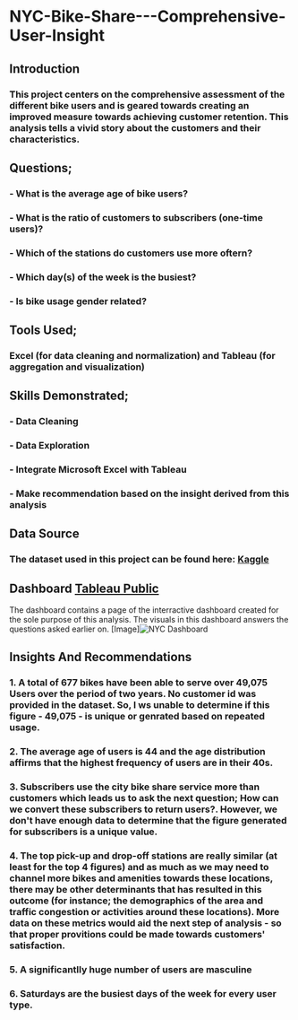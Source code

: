 # NYC-Bike-Share---Comprehensive-User-Insight

## Introduction
### This project centers on the comprehensive assessment of the different bike users and is geared towards creating an improved measure towards achieving customer retention. This analysis tells a vivid story about the customers and their characteristics.


## Questions;
### - What is the average age of bike users?
### - What is the ratio of customers to subscribers (one-time users)?
### - Which of the stations do customers use more oftern?
### - Which day(s) of the week is the busiest?
### - Is bike usage gender related?


## Tools Used; 
### Excel (for data cleaning and normalization) and Tableau (for aggregation and visualization)


## Skills Demonstrated;
### - Data Cleaning
### - Data Exploration
### - Integrate Microsoft Excel with Tableau
### - Make recommendation based on the insight derived from this analysis


## Data Source 
### The dataset used in this project can be found here: [Kaggle](https://www.kaggle.com/datasets/akkithetechie/new-york-city-bike-share-dataset)


## Dashboard [Tableau Public](https://public.tableau.com/views/NYC_Bike_Share2015_2017/Dashboard2?:language=en-US&:sid=&:display_count=n&:origin=viz_share_link)
The dashboard contains a page of the interractive dashboard created for the sole purpose of this analysis. The visuals in this dashboard answers the questions asked earlier on. 
[Image]![NYC Dashboard](https://github.com/NURATBASHIRU/NYC-Bike-Share---Comprehensive-User-Insight/assets/167202411/62784862-d0d4-4569-8d11-8ccdc2bc8760)


## Insights And Recommendations
### 1. A total of 677 bikes have been able to serve over 49,075 Users over the period of two years. No customer id was provided in the dataset. So, I ws unable to determine if this figure - 49,075 - is unique or genrated based on repeated usage.
### 2. The average age of users is 44 and the age distribution affirms that the highest frequency of users are in their 40s.
### 3. Subscribers use the city bike share service more than customers which leads us to ask the next question; How can we convert these subscribers to return users?. However, we don't have enough data to determine that the figure generated for subscribers is a unique value.
### 4. The top pick-up and drop-off stations are really similar (at least for the top 4 figures) and as much as we may need to channel more bikes and amenities towards these locations, there may be other determinants that has resulted in this outcome (for instance; the demographics of the area and traffic congestion or activities around these locations). More data on these metrics would aid the next step of analysis - so that proper provitions could be made towards customers' satisfaction.
### 5. A significantlly huge number of users are masculine
### 6. Saturdays are the busiest days of the week for every user type.

